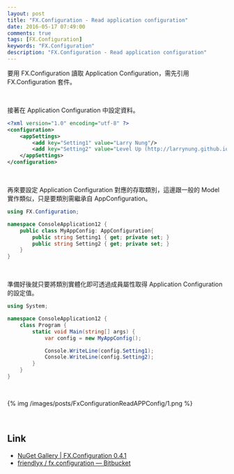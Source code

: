 ```yaml
---
layout: post
title: "FX.Configuration - Read application configuration"
date: 2016-05-17 07:49:00
comments: true
tags: [FX.Configuration]
keywords: "FX.Configuration"
description: "FX.Configuration - Read application configuration"
---
```


要用 FX.Configuration 讀取 Application Configuration，需先引用 FX.Configuration 套件。  

<!-- More -->

<br/>


接著在 Application Configuration 中設定資料。  

```xml
<?xml version="1.0" encoding="utf-8" ?> 
<configuration> 
    <appSettings> 
        <add key="Setting1" value="Larry Nung"/> 
        <add key="Setting2" value="Level Up (http://larrynung.github.io/index.html)"/> 
    </appSettings> 
</configuration>
```

<br/>


再來要設定 Application Configuration 對應的存取類別，這邊跟一般的 Model 實作類似，只是要類別需繼承自 AppConfiguration。  

```c#
using FX.Configuration; 

namespace ConsoleApplication12 { 
    public class MyAppConfig: AppConfiguration{ 
        public string Setting1 { get; private set; } 
        public string Setting2 { get; private set; } 
    } 
}
```

<br/>


準備好後就只要將類別實體化即可透過成員屬性取得 Application Configuration 的設定值。  

```c#
using System; 

namespace ConsoleApplication12 { 
    class Program { 
        static void Main(string[] args) { 
            var config = new MyAppConfig(); 

            Console.WriteLine(config.Setting1); 
            Console.WriteLine(config.Setting2); 
        } 
    } 
}
```
 
<br/>


{% img /images/posts/FxConfigurationReadAPPConfig/1.png %}

<br/>

Link
----
* [NuGet Gallery | FX.Configuration 0.4.1](https://www.nuget.org/packages/FX.Configuration/)
* [friendlyx / fx.configuration — Bitbucket](https://bitbucket.org/friendlyx/fx.configuration)
